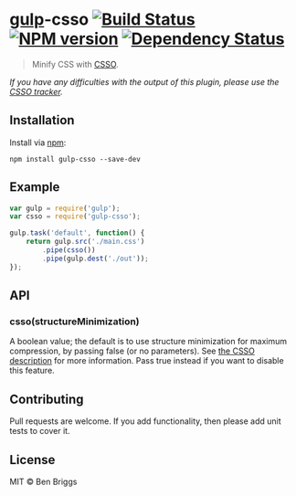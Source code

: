 # [gulp](https://github.com/wearefractal/gulp)-csso [![Build Status](https://travis-ci.org/ben-eb/gulp-csso.svg?branch=master)](https://travis-ci.org/ben-eb/gulp-csso) [![NPM version](https://badge.fury.io/js/gulp-csso.svg)](http://badge.fury.io/js/gulp-csso) [![Dependency Status](https://gemnasium.com/ben-eb/gulp-csso.svg)](https://gemnasium.com/ben-eb/gulp-csso)

> Minify CSS with [CSSO](https://npmjs.org/package/csso).

*If you have any difficulties with the output of this plugin, please use the [CSSO tracker](https://github.com/css/csso/issues).*

## Installation

Install via [npm](https://npmjs.org/package/gulp-csso):

```
npm install gulp-csso --save-dev
```

## Example

```js
var gulp = require('gulp');
var csso = require('gulp-csso');

gulp.task('default', function() {
    return gulp.src('./main.css')
        .pipe(csso())
        .pipe(gulp.dest('./out'));
});
```

## API

### csso(structureMinimization)

A boolean value; the default is to use structure minimization for maximum compression, by passing false (or no parameters). See [the CSSO description](http://bem.info/tools/optimizers/csso/description/) for more information. Pass true instead if you want to disable this feature.

## Contributing

Pull requests are welcome. If you add functionality, then please add unit tests to cover it.

## License

MIT © Ben Briggs
